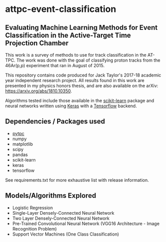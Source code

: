 # attpc-event-classification


## Evaluating Machine Learning Methods for Event Classification in the Active-Target Time Projection Chamber
This work is a survey of methods to use for track classification in the AT-TPC. The work was done with the goal of classifying proton tracks from the 46Ar(p,p) experiment that ran in August of 2015.

This repository contains code produced for Jack Taylor's 2017-18 academic year independent research project. All results found in this work are presented in my physics honors thesis, and are also available on the arXiv: https://arxiv.org/abs/1810.10350.

Algorithms tested include those available in the [scikit-learn](http://scikit-learn.org/stable/) package and neural
networks written using [Keras](https://keras.io/) with a [Tensorflow](https://www.tensorflow.org/) backend.


## Dependencies / Packages used
* [pytpc](https://github.com/ATTPC/pytpc)
* numpy
* matplotlib
* scipy
* pandas
* scikit-learn
* keras
* tensorflow

See requirements.txt for more exhaustive list with release information.

## Models/Algorithms Explored
* Logistic Regression
* Single-Layer Densely-Connected Neural Network
* Two Layer Densely-Connected Neural Network
* Pre-Trained Convolutional Neural Network (VGG16 Architecture - Image Recognition Problem)
* Support Vector Machines (One Class Classification)
